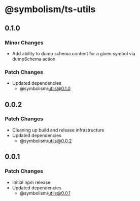 # @symbolism/ts-utils

## 0.1.0

### Minor Changes

- Add ability to dump schema content for a given symbol via dumpSchema action

### Patch Changes

- Updated dependencies
  - @symbolism/utils@0.1.0

## 0.0.2

### Patch Changes

- Cleaning up build and release infrastructure
- Updated dependencies
  - @symbolism/utils@0.0.2

## 0.0.1

### Patch Changes

- Initial npm release
- Updated dependencies
  - @symbolism/utils@0.0.1
